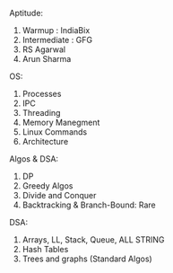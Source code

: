 Aptitude:
1. Warmup : IndiaBix
2. Intermediate : GFG
3. RS Agarwal
3. Arun Sharma

OS:
1. Processes
2. IPC
3. Threading
4. Memory Manegment
5. Linux Commands
6. Architecture


Algos & DSA:
1. DP
2. Greedy Algos
3. Divide and Conquer
4. Backtracking & Branch-Bound: Rare

DSA:
1. Arrays, LL, Stack, Queue, ALL STRING
2. Hash Tables
3. Trees and graphs (Standard Algos)
